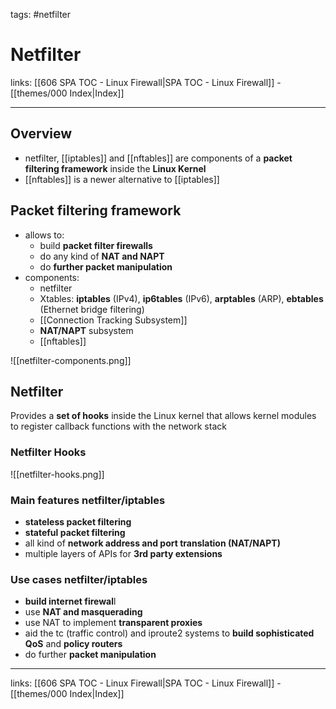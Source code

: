 tags: #netfilter

# Netfilter

links: [[606 SPA TOC - Linux Firewall|SPA TOC - Linux Firewall]] - [[themes/000 Index|Index]]

---

## Overview

- netfilter, [[iptables]] and [[nftables]] are components of a **packet filtering framework** inside the **Linux Kernel**
- [[nftables]] is a newer alternative to [[iptables]]

## Packet filtering framework

- allows to:
	- build **packet filter firewalls**
	- do any kind of **NAT and NAPT**
	- do **further packet manipulation**
- components:
	- netfilter
	- Xtables: **iptables** (IPv4), **ip6tables** (IPv6), **arptables** (ARP), **ebtables** (Ethernet bridge filtering)
	- [[Connection Tracking Subsystem]]
	- **NAT/NAPT** subsystem
	- [[nftables]]

![[netfilter-components.png]]

## Netfilter

Provides a **set of hooks** inside the Linux kernel that allows kernel modules to register callback functions with the network stack

### Netfilter Hooks

![[netfilter-hooks.png]]

### Main features netfilter/iptables

- **stateless packet filtering**
- **stateful packet filtering**
- all kind of **network address and port translation (NAT/NAPT)**
- multiple layers of APIs for **3rd party extensions**

### Use cases netfilter/iptables

- **build internet firewal**l
- use **NAT and masquerading**
- use NAT to implement **transparent proxies**
- aid the tc (traffic control) and iproute2 systems to **build sophisticated QoS** and **policy routers**
- do further **packet manipulation**

---
links: [[606 SPA TOC - Linux Firewall|SPA TOC - Linux Firewall]] - [[themes/000 Index|Index]]